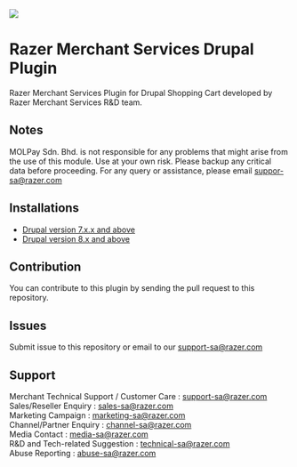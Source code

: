 <img src="https://user-images.githubusercontent.com/38641542/74404895-b21b8480-4e66-11ea-8eb0-96c1cb7acdf6.jpg">

Razer Merchant Services Drupal Plugin
==================

Razer Merchant Services Plugin for Drupal Shopping Cart developed by Razer Merchant Services R&D team.


Notes
-----

MOLPay Sdn. Bhd. is not responsible for any problems that might arise from the use of this module. 
Use at your own risk. Please backup any critical data before proceeding. For any query or 
assistance, please email suppor-sa@razer.com


Installations
------------------------------------------------------

- [Drupal version 7.x.x and above](https://github.com/RazerMS/Drupal_Plugin/wiki/Drupal-7.x.x-and-above)
- [Drupal version 8.x and above](https://github.com/RazerMS/Drupal_Plugin/wiki/Drupal-8.x-and-above)


Contribution
------------

You can contribute to this plugin by sending the pull request to this repository.


Issues
------------

Submit issue to this repository or email to our support-sa@razer.com


Support
-------

Merchant Technical Support / Customer Care : support-sa@razer.com <br>
Sales/Reseller Enquiry : sales-sa@razer.com <br>
Marketing Campaign : marketing-sa@razer.com <br>
Channel/Partner Enquiry : channel-sa@razer.com <br>
Media Contact : media-sa@razer.com <br>
R&D and Tech-related Suggestion : technical-sa@razer.com <br>
Abuse Reporting : abuse-sa@razer.com
